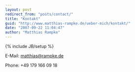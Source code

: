 ```yaml
---
layout: post
redirect_from: "posts/contact/"
title: "Kontakt"
guid: "http://www.matthias-rampke.de/ueber-mich/kontakt/"
date: "2007-09-22 11:04:47"
author: "Matthias Rampke"
---
```

{% include JB/setup %}

E-Mail: <matthias@rampke.de>

Phone: +49 179 166 09 18

